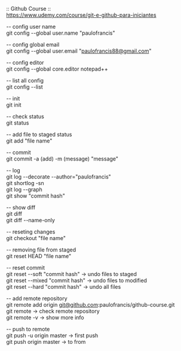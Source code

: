 :: Github Course ::  
https://www.udemy.com/course/git-e-github-para-iniciantes


-- config user name  
git config --global user.name "paulofrancis"

-- config global email  
git config --global user.email "paulofrancis88@gmail.com"

-- config editor   
git config --global core.editor notepad++

-- list all config  
git config --list 

-- init  
git init 

-- check status  
git status

-- add file to staged status  
git add "file name"

-- commit  
git commit -a (add) -m (message) "message"

-- log  
git log --decorate --author="paulofrancis"  
git shortlog -sn  
git log --graph  
git show "commit hash"  

-- show diff  
git diff  
git diff --name-only

-- reseting changes  
git checkout "file name"

-- removing file from staged  
git reset HEAD "file name"

-- reset commit  
git reset --soft "commit hash" -> undo files to staged  
git reset --mixed "commit hash" -> undo files to modified  
git reset --hard "commit hash" -> undo all files 

-- add remote repository  
git remote add origin git@github.com:paulofrancis/github-course.git  
git remote -> check remote repository  
git remote -v -> show more info  

-- push to remote  
git push -u origin master -> first push  
git push origin master -> to from  

